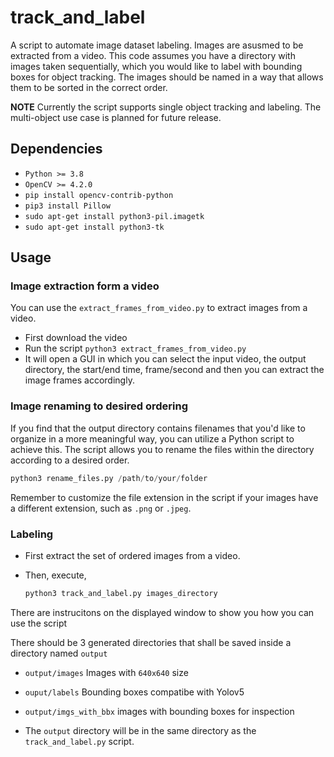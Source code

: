 # track_and_label

A script to automate image dataset labeling. Images are asusmed to be extracted from a video. This code assumes you have a directory with images taken sequentially, which you would like to label with bounding boxes for object tracking. The images should be named in a way that allows them to be sorted in the correct order.

**NOTE** Currently the script supports single object tracking and labeling. The multi-object use case is planned for future release.

## Dependencies

* `Python >= 3.8`
* `OpenCV >= 4.2.0`
* `pip install opencv-contrib-python`
* `pip3 install Pillow`
* `sudo apt-get install python3-pil.imagetk`
* `sudo apt-get install python3-tk`

## Usage

### Image extraction form a video

You can use the `extract_frames_from_video.py` to extract images from a video.

* First download the video
* Run the script `python3 extract_frames_from_video.py`
* It will open a GUI in which you can select the input video, the output directory, the start/end time, frame/second and then you can  extract the image frames accordingly.

### Image renaming to desired ordering

If you find that the output directory contains filenames that you'd like to organize in a more meaningful way, you can utilize a Python script to achieve this. The script allows you to rename the files within the directory according to a desired order.

```python
python3 rename_files.py /path/to/your/folder
```

Remember to customize the file extension in the script if your images have a different extension, such as `.png` or `.jpeg`.

### Labeling

* First extract the set of ordered images from a video.
* Then, execute,

  ```python
  python3 track_and_label.py images_directory
  ```

There are instrucitons on the displayed window to show you how you can use the script

There should be 3 generated directories that shall be saved inside a directory named `output`

* `output/images` Images with `640x640` size
* `ouput/labels` Bounding boxes compatibe with Yolov5
* `output/imgs_with_bbx` images with bounding boxes for inspection

* The `output` directory will be in the same directory as the `track_and_label.py` script.
